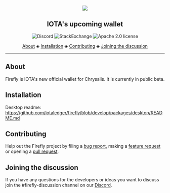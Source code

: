 <h1 align="center">
  <br>
  <a href=""><img src="trinity.png"></a>
</h1>

<h2 align="center">IOTA's upcoming wallet</h2>

<p align="center">
  <a href="https://discord.iota.org/" style="text-decoration:none;"><img src="https://img.shields.io/badge/Discord-9cf.svg?logo=discord" alt="Discord"></a>
    <a href="https://iota.stackexchange.com/" style="text-decoration:none;"><img src="https://img.shields.io/badge/StackExchange-9cf.svg?logo=stackexchange" alt="StackExchange"></a>
    <a href="https://github.com/iotaledger/firefly/blob/develop/LICENSE" style="text-decoration:none;"><img src="https://img.shields.io/badge/License-Apache%202.0-green.svg" alt="Apache 2.0 license"></a>
</p>
      
<p align="center">
  <a href="#about">About</a> ◈
  <a href="#installation">Installation</a> ◈
  <a href="#getting-started">Contributing</a> ◈
  <a href="#joining-the-discussion">Joining the discussion</a> 
</p>

---

## About

Firefly is IOTA's new official wallet for Chrysalis. It is currently in public beta.


## Installation

Desktop readme: https://github.com/iotaledger/firefly/blob/develop/packages/desktop/README.md

## Contributing

Help out the Firefly project by filing a [bug report](https://github.com/iotaledger/firefly/issues/new?assignees=&labels=alphatesting&template=alphatest_report.md&title=), making a [feature request](https://github.com/iotaledger/firefly/issues/new?assignees=&labels=&template=feature_request.md) or opening a [pull request](https://github.com/iotaledger/firefly/pulls/).

## Joining the discussion

If you have any questions for the developers or ideas you want to discuss join the #firefly-discussion channel on our [Discord](https://discord.iota.org/).

